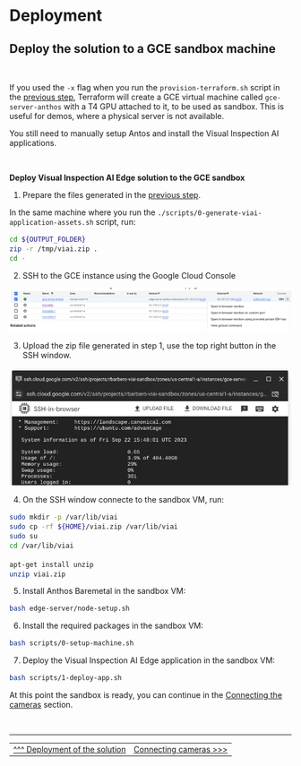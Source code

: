 # Deployment

## Deploy the solution to a GCE sandbox machine

<br>

If you used the `-x` flag when you run the `provision-terraform.sh` script in the [previous step](./provisiongcp.md), Terraform will create a GCE virtual machine called `gce-server-anthos` with a T4 GPU attached to it, to be used as sandbox. This is useful for demos, where a physical server is not available.

You still need to manually setup Antos and install the Visual Inspection AI applications.

<br>

__Deploy Visual Inspection AI Edge solution to the GCE sandbox__

1. Prepare the files generated in the [previous step](./createviai.md).

In the same machine where you run the `./scripts/0-generate-viai-application-assets.sh` script, run:

```bash
cd ${OUTPUT_FOLDER}
zip -r /tmp/viai.zip .
cd -
```

2. SSH to the GCE instance using the Google Cloud Console

![ssh from cloud console](./images/sshscreenshot.png)

3. Upload the zip file generated in step 1, use the top right button in the SSH window.

![ssh upload file](./images/sshuploadfile.png)

4. On the SSH window connecte to the sandbox VM, run:

```bash
sudo mkdir -p /var/lib/viai
sudo cp -rf ${HOME}/viai.zip /var/lib/viai
sudo su
cd /var/lib/viai

apt-get install unzip
unzip viai.zip
```

5. Install Anthos Baremetal in the sandbox VM:

```bash
bash edge-server/node-setup.sh
```

6. Install the required packages in the sandbox VM:

```bash
bash scripts/0-setup-machine.sh
```

7. Deploy the Visual Inspection AI Edge application in the sandbox VM:

```bash
bash scripts/1-deploy-app.sh
```


At this point the sandbox is ready, you can continue in the [Connecting the cameras](./connectingcameras.md) section.

</br>

___

<table width="100%">
<tr><td><a href="./deployedge.md">^^^ Deployment of the solution</td><td><a href="./connectingcameras.md">Connecting cameras >>></td></tr>
</table>